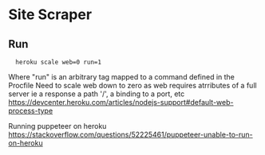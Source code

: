 # Site Scraper

## Run
```
  heroku scale web=0 run=1
```
Where "run" is an arbitrary tag mapped to a command defined in the Procfile
Need to scale web down to zero as web requires atrributes of a full server
ie a response a path '/', a binding to a port, etc  
https://devcenter.heroku.com/articles/nodejs-support#default-web-process-type

Running puppeteer on heroku  
https://stackoverflow.com/questions/52225461/puppeteer-unable-to-run-on-heroku
